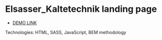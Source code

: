 # Elsasser_Kaltetechnik landing page

- [DEMO LINK](https://grygoriy-shytikov.github.io/elsasser_kaltetechnik/)

Technologies: HTML, SASS, JavaScript, BEM methodology
